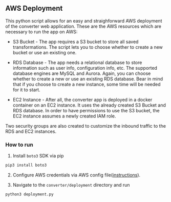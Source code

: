 ## AWS Deployment

This python script allows for an easy and straighforward AWS deployment of the converter
web application. These are the AWS resources which are necessary to run the app on AWS:

* S3 Bucket - The app requires a S3 bucket to store all saved transformations. The script
lets you to choose whether to create a new bucket or use an existing one.

* RDS Database - The app needs a relational database to store information such as user
info, configuration info, etc. The supported database engines are MySQL and Aurora. Again,
you can choose whether to create a new or use an existing RDS database. Bear in mind that
if you choose to create a new instance, some time will be needed for it to start.

* EC2 Instance - After all, the converter app is deployed in a docker container on an 
EC2 instance. It uses the already created S3 Bucket and RDS database. In order to have 
permissions to use the S3 bucket, the EC2 instance assumes a newly created IAM role.

Two security groups are also created to customize the inbound traffic to the RDS and EC2 
instances.

### How to run
1. Install `boto3` SDK via pip

```bash
pip3 install boto3
```

2. Configure AWS credentials via AWS config file([instructions](https://boto3.amazonaws.com/v1/documentation/api/latest/guide/credentials.html#aws-config-file)).

3. Navigate to the `converter/deployment` directory and run

```bash
python3 deployment.py
```

